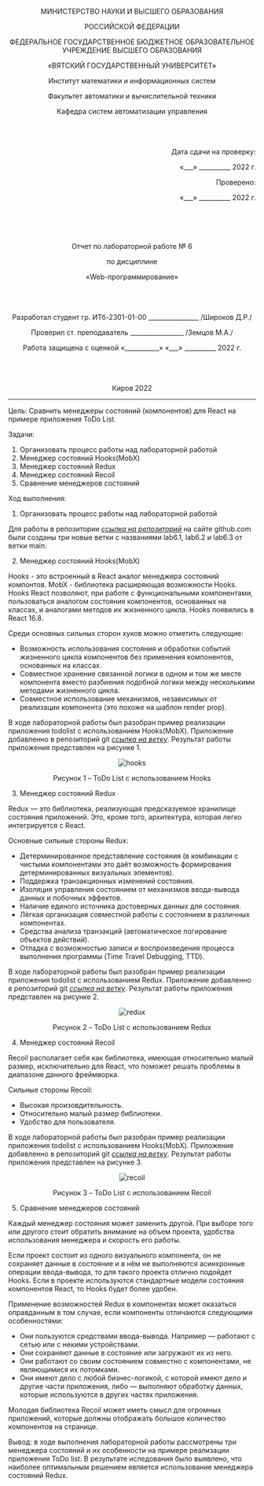 <p align = center>МИНИСТЕРСТВО НАУКИ И ВЫСШЕГО ОБРАЗОВАНИЯ

<p align = center>РОССИЙСКОЙ ФЕДЕРАЦИИ

<p align = center>ФЕДЕРАЛЬНОЕ ГОСУДАРСТВЕННОЕ БЮДЖЕТНОЕ ОБРАЗОВАТЕЛЬНОЕ УЧРЕЖДЕНИЕ ВЫСШЕГО ОБРАЗОВАНИЯ

<p align = center>«ВЯТСКИЙ ГОСУДАРСТВЕННЫЙ УНИВЕРСИТЕТ»

<p align = center>Институт математики и информационных систем

<p align = center>Факультет автоматики и вычислительной техники

<p align = center>Кафедра систем автоматизации управления
<br>
<br>
<br>
<br>

<p align = right>Дата сдачи на проверку:

<p align = right>«___» __________ 2022 г.

<p align = right>Проверено:

<p align = right>«___» __________ 2022 г.
<br>
<br>
<br>
<br>
<br>


<p align = center>Отчет по лабораторной работе № 6

<p align = center>по дисциплине

<p align = center>«Web-программирование»

<br>
<br>
<br>
<br>


<p align = center>Разработал студент гр. ИТб-2301-01-00 ________________ /Широков Д.Р./

<p align = center>Проверил ст. преподаватель _________________ /Земцов М.А./

<p align = center>Работа защищена с оценкой «___________» «___» __________ 2022 г.

<br>
<br>
<br>
<br>

<p align = center>Киров 2022

<hr>
Цель: Сравнить менеджеры состояний (компонентов) для React на примере приложения ToDo List.

Задачи:

1. Организовать процесс работы над лабораторной работой
1. Менеджер состояний Hooks(MobX)
1. Менеджер состояний Redux
1. Менеджер состояний Recoil
1. Сравнение менеджеров состояний


Ход выполнения:

1. Организовать процесс работы над лабораторной работой

Для работы в репозитории *[ссылка на репозиторий](https://github.com/Gestroo/Web)* на сайте github.com были созданы три новые ветки с названиями lab6.1, lab6.2 и lab6.3 от ветки main.

2. Менеджер состояний Hooks(MobX)

Hooks - это встроенный в React аналог менеджера состояний компонтов. MobX - библиотека расширяющая возможности Hooks. Hooks React позволяют, при работе с функциональными компонентами, пользоваться аналогом состояния компонентов, основанных на классах, и аналогами методов их жизненного цикла. Hooks появились в React 16.8.

Среди основных сильных сторон хуков можно отметить следующие:

- Возможность использования состояния и обработки событий жизненного цикла компонентов без применения компонентов, основанных на классах.
- Совместное хранение связанной логики в одном и том же месте компонента вместо разбиения подобной логики между несколькими методами жизненного цикла.
- Совместное использование механизмов, независимых от реализации компонента (это похоже на шаблон render prop).

В ходе лабораторной работы был разобран пример реализации приложения todolist с использованием Hooks(MobX). Приложение добавленно в репозиторий git *[ссылка на ветку](https://github.com/Gestroo/Web/tree/lab6.3)*.
Результат работы приложения представлен на рисунке 1.


<p align=center><img src="./Image/lab6-hooks.png" alt="hooks"></p>
<p align = center>Рисунок 1 – ToDo List с использованием Hooks


3. Менеджер состояний Redux

Redux — это библиотека, реализующая предсказуемое хранилище состояния приложений. Это, кроме того, архитектура, которая легко интегрируется с React.

Основные сильные стороны Redux:

- Детерминированное представление состояния (в комбинации с чистыми компонентами это даёт возможность формирования детерминированных визуальных элементов).
- Поддержка транзакционных изменений состояния.
- Изоляция управления состоянием от механизмов ввода-вывода данных и побочных эффектов.
- Наличие единого источника достоверных данных для состояния.
- Лёгкая организация совместной работы с состоянием в различных компонентах.
- Средства анализа транзакций (автоматическое логирование объектов действий).
- Отладка с возможностью записи и воспроизведения процесса выполнения программы (Time Travel Debugging, TTD).


В ходе лабораторной работы был разобран пример реализации приложения todolist с использованием Redux. Приложение добавленно в репозиторий git *[ссылка на ветку](https://github.com/Gestroo/Web/tree/lab6.1)*.
Результат работы приложения представлен на рисунке 2.


<p align=center><img src="./Image/lab6-redux.png" alt="redux"></p>

<p align = center>Рисунок 2 – ToDo List с использованием Redux


4. Менеджер состояний Recoil

Recoil располагает себя как библиотека, имеющая относительно малый размер, исключительно для React, что поможет решать проблемы в диапазоне данного фреймворка.

Сильные стороны Recoil:

- Высокая произовдительность.
- Относительно малый размер библиотеки.
- Удобство для пользователя.

В ходе лабораторной работы был разобран пример реализации приложения todolist с использованием Hooks(MobX). Приложение добавленно в репозиторий git *[ссылка на ветку](https://github.com/Gestroo/Web/tree/lab6.2)*.
Результат работы приложения представлен на рисунке 3.

<p align=center><img src="./Image/lab6-recoil.png" alt="recoil"></p>

<p align = center>Рисунок 3 – ToDo List с использованием Recoil

5. Сравнение менеджеров состояний

Каждый менеджер состояния может заменить другой. При выборе того или другого стоит обратить внимание на объем проекта, удобства использования менеджера и скорость его работы.

Если проект состоит из одного визуального компонента, он не сохраняет данные в состояние и в нём не выполняются асинхронные операции ввода-вывода, то для такого проекта отлично подойдет Hooks. Если в проекте используются стандартные модели состояния компонентов React, то Hooks будет более удобен.

Применение возможностей Redux в компонентах может оказаться оправданным в том случае, если компоненты отличаются следующими особенностями:

- Они пользуются средствами ввода-вывода. Например — работают с сетью или с некими устройствами.
- Они сохраняют данные в состояние или загружают их из него.
- Они работают со своим состоянием совместно с компонентами, не являющимися их потомками.
- Они имеют дело с любой бизнес-логикой, с которой имеют дело и другие части приложения, либо — выполняют обработку данных, которые используются в других частях приложения.

Молодая библиотека Recoil может иметь смысл для огромных приложений, которые должны отображать большое количество компонентов на странице.


Вывод: в ходе выполнения лабораторной работы рассмотрены три менеджера состояний и их особенности на примере реализации приложения ToDo list. В результате иследования было выявлено, что наиболее оптимальным решением является использование менеджера состояний Redux.